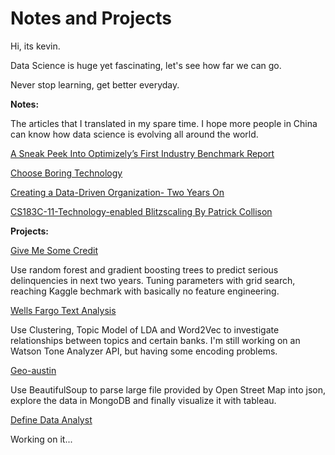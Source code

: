 # Notes and Projects

Hi, its kevin.

Data Science is huge yet fascinating, let's see how far we can go.

Never stop learning, get better everyday.

**Notes:**

The articles that I translated in my spare time.  I hope more people in China can know how data science is evolving all around the world.

[A Sneak Peek Into Optimizely’s First Industry Benchmark Report](https://github.com/kevinshenyang07/notes-and-projects/blob/gh-pages/notes/A%20Sneak%20Peek%20Into%20Optimizely%E2%80%99s%20First%20Industry%20Benchmark%20Report.pdf)

[Choose Boring Technology](https://github.com/kevinshenyang07/notes-and-projects/blob/gh-pages/notes/Choose%20Boring%20Technology.pdf)

[Creating a Data-Driven Organization- Two Years On](https://github.com/kevinshenyang07/notes-and-projects/blob/gh-pages/notes/Creating%20a%20Data-Driven%20Organization-%20Two%20Years%20On.pdf)

[CS183C-11-Technology-enabled Blitzscaling By Patrick Collison](https://github.com/kevinshenyang07/notes-and-projects/blob/gh-pages/notes/CS183C-11-Technology-enabled%20Blitzscaling.md)

**Projects:**

[Give Me Some Credit](https://github.com/kevinshenyang07/notes-and-projects/tree/gh-pages/projects/Give_Me_Some_Credit/Give_Me_Some_Credit.ipynb)

Use random forest and gradient boosting trees to predict serious delinquencies in next two years. Tuning parameters with grid search, reaching Kaggle bechmark with basically no feature engineering.

[Wells Fargo Text Analysis](https://github.com/kevinshenyang07/notes-and-projects/tree/gh-pages/projects/Text_Anlysis_Wells_Fargo)

Use Clustering, Topic Model of LDA and Word2Vec to investigate relationships between topics and certain banks. I'm still working on an Watson Tone Analyzer API, but having some encoding problems.

[Geo-austin](https://github.com/kevinshenyang07/notes-and-projects/tree/gh-pages/projects/Open_Street_Map_Austin)

Use BeautifulSoup to parse large file provided by Open Street Map into json, explore the data in MongoDB and finally visualize it with tableau.

[Define Data Analyst](https://github.com/kevinshenyang07/notes-and-projects/tree/gh-pages/projects/Define_Data_Analyst)

Working on it...

